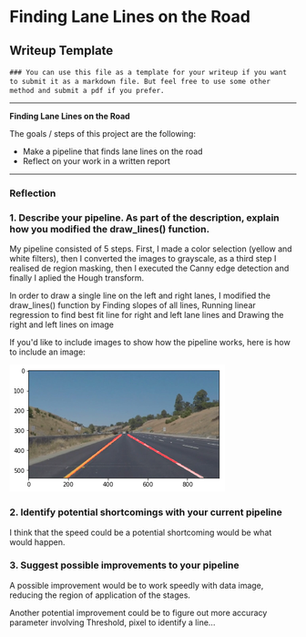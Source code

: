 # **Finding Lane Lines on the Road** 

## Writeup Template

    ### You can use this file as a template for your writeup if you want to submit it as a markdown file. But feel free to use some other method and submit a pdf if you prefer.

---

**Finding Lane Lines on the Road**

The goals / steps of this project are the following:
* Make a pipeline that finds lane lines on the road
* Reflect on your work in a written report


[image1]: ./test_images/processed-whiteCarLaneSwitch.jpg "WhiteCarLane"
[image]: ./Test.png "Tested all step"

---

### Reflection

### 1. Describe your pipeline. As part of the description, explain how you modified the draw_lines() function.

My pipeline consisted of 5 steps. 
First, I made a color selection (yellow and white filters), then I converted the images to grayscale, as a third step I realised de region masking, then I executed the Canny edge detection and finally I aplied the Hough transform. 

In order to draw a single line on the left and right lanes, I modified the draw_lines() function by Finding slopes of all lines, Running linear regression to find best fit line for right and left lane lines and Drawing the right and left lines on image

If you'd like to include images to show how the pipeline works, here is how to include an image: 

![alt text][image]


### 2. Identify potential shortcomings with your current pipeline

I think that the speed could be a potential shortcoming would be what would happen. 


### 3. Suggest possible improvements to your pipeline

A possible improvement would be to work speedly with data image, reducing the region of application of the stages. 

Another potential improvement could be to figure out more accuracy parameter involving Threshold, pixel to identify a line...
